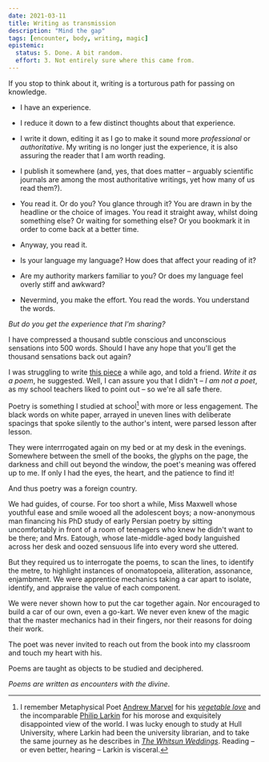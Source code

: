 ```yaml
---
date: 2021-03-11
title: Writing as transmission
description: "Mind the gap"
tags: [encounter, body, writing, magic]
epistemic:
  status: 5. Done. A bit random.
  effort: 3. Not entirely sure where this came from.
---
```


If you stop to think about it, writing is a torturous path for passing on knowledge.

- I have an experience.

- I reduce it down to a few distinct thoughts about that experience.

- I write it down, editing it as I go to make it sound more _professional_ or _authoritative_. My writing is no longer just the experience, it is also assuring the reader that I am worth reading.

- I publish it somewhere (and, yes, that does matter – arguably scientific journals are among the most authoritative writings, yet how many of us read them?).

- You read it. Or do you? You glance through it? You are drawn in by the headline or the choice of images. You read it straight away, whilst doing something else? Or waiting for something else? Or you bookmark it in order to come back at a better time.

- Anyway, you read it.

- Is your language my language? How does that affect your reading of it?

- Are my authority markers familiar to you? Or does my language feel overly stiff and awkward?

- Nevermind, you make the effort. You read the words. You understand the words.

_But do you get the experience that I'm sharing?_

I have compressed a thousand subtle conscious and unconscious sensations into 500 words. Should I have any hope that you'll get the thousand sensations back out again?

I was struggling to write [this piece](/posts/encountering-real-magic/) a while ago, and told a friend. _Write it as a poem_, he suggested. Well, I can assure you that I didn't – _I am not a poet_, as my school teachers liked to point out – so we're all safe there.

Poetry is something I studied at school[^fn-poets] with more or less engagement. The black words on white paper, arrayed in uneven lines with deliberate spacings that spoke silently to the author's intent, were parsed lesson after lesson.

They were interrrogated again on my bed or at my desk in the evenings. Somewhere between the smell of the books, the glyphs on the page, the darkness and chill out beyond the window, the poet's meaning was offered up to me. If only I had the eyes, the heart, and the patience to find it!

[^fn-poets]: I remember Metaphysical Poet [Andrew Marvel](https://poetryarchive.org/poet/andrew-marvell/) for his [_vegetable love_](https://poetryarchive.org/poem/to-his-coy-mistress/) and the incomparable [Philip Larkin](https://poetryarchive.org/poet/philip-larkin/) for his morose and exquisitely disappointed view of the world. I was lucky enough to study at Hull University, where Larkin had been the university librarian, and to take the same journey as he describes in [_The Whitsun Weddings_](https://poetryarchive.org/poem/whitsun-weddings/). Reading – or even better, hearing – Larkin is visceral.

And thus poetry was a foreign country.

We had guides, of course. For too short a while, Miss Maxwell whose youthful ease and smile wooed all the adolescent boys; a now-anonymous man financing his PhD study of early Persian poetry by sitting uncomfortably in front of a room of teenagers who knew he didn't want to be there; and Mrs. Eatough, whose late-middle-aged body languished across her desk and oozed sensuous life into every word she uttered.

But they required us to interrogate the poems, to scan the lines, to identify the metre, to highlight instances of onomatopoeia, alliteration, assonance, enjambment. We were apprentice mechanics taking a car apart to isolate, identify, and appraise the value of each component.

We were never shown how to put the car together again. Nor encouraged to build a car of our own, even a go-kart. We never even knew of the magic that the master mechanics had in their fingers, nor their reasons for doing their work.

The poet was never invited to reach out from the book into my classroom and touch my heart with his.

Poems are taught as objects to be studied and deciphered.

_Poems are written as encounters with the divine_.
